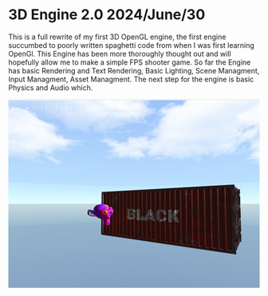 # 3D Engine 2.0 2024/June/30
This is a full rewrite of my first 3D OpenGL engine, the first engine succumbed to poorly written spaghetti code from when I was first learning OpenGl. This Engine has been more thoroughly thought out and will hopefully
allow me to make a simple FPS shooter game. So far the Engine has basic Rendering and Text Rendering, Basic Lighting, Scene Managment, Input Managment, Asset Managment. The next step for the engine is basic Physics and Audio which. 

![screenshot](/github/screenshots/3Dengine.png)

